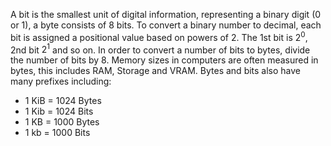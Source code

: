A bit is the smallest unit of digital information, representing a binary digit (0 or 1), a byte consists of 8 bits. To convert a binary number to decimal, each bit is assigned a positional value based on powers of 2. The 1st bit is $2^{0}$, 2nd bit $2^{1}$ and so on. In order to convert a number of bits to bytes, divide the number of bits by 8. Memory sizes in computers are often measured in bytes, this includes RAM, Storage and VRAM. Bytes and bits also have many prefixes including:
- 1 KiB = 1024 Bytes
- 1 Kib = 1024 Bits
- 1 KB = 1000 Bytes
- 1 kb = 1000 Bits